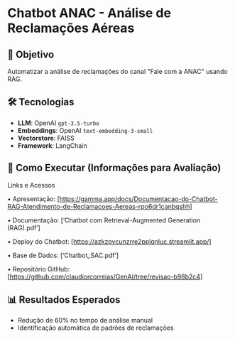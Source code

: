 # Chatbot ANAC - Análise de Reclamações Aéreas

## 📌 Objetivo
Automatizar a análise de reclamações do canal "Fale com a ANAC" usando RAG.

## 🛠 Tecnologias
- **LLM**: OpenAI `gpt-3.5-turbo`
- **Embeddings**: OpenAI `text-embedding-3-small`
- **Vectorstore**: FAISS
- **Framework**: LangChain

## 🚀 Como Executar (Informações para Avaliação)
Links e Acessos

•	Apresentação: [https://gamma.app/docs/Documentacao-do-Chatbot-RAG-Atendimento-de-Reclamacoes-Aereas-rpo6dr1canbqshh]

•	Documentação: [‘Chatbot com Retrieval-Augmented Generation (RAG).pdf’]

•	Deploy do Chatbot: [https://azkzpvcunzrre2pplqnluc.streamlit.app/]

•	Base de Dados: [‘Chatbot_SAC.pdf’]

•	Repositório GitHub: [https://github.com/claudiorcorreias/GenAI/tree/revisao-b98b2c4]


## 📊 Resultados Esperados
- Redução de 60% no tempo de análise manual
- Identificação automática de padrões de reclamações
